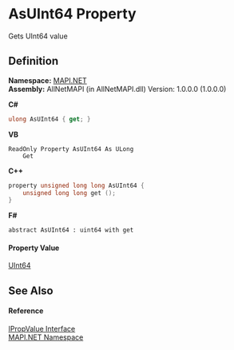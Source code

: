 # AsUInt64 Property


Gets UInt64 value



## Definition
**Namespace:** <a href="5bef4637-66f8-16d4-e5f4-4d0da57a1538.md">MAPI.NET</a>  
**Assembly:** AllNetMAPI (in AllNetMAPI.dll) Version: 1.0.0.0 (1.0.0.0)

**C#**
``` C#
ulong AsUInt64 { get; }
```
**VB**
``` VB
ReadOnly Property AsUInt64 As ULong
	Get
```
**C++**
``` C++
property unsigned long long AsUInt64 {
	unsigned long long get ();
}
```
**F#**
``` F#
abstract AsUInt64 : uint64 with get
```



#### Property Value
<a href="https://learn.microsoft.com/dotnet/api/system.uint64" target="_blank" rel="noopener noreferrer">UInt64</a>

## See Also


#### Reference
<a href="2a268271-39cd-b9bd-d434-1bd1ce5d3066.md">IPropValue Interface</a>  
<a href="5bef4637-66f8-16d4-e5f4-4d0da57a1538.md">MAPI.NET Namespace</a>  
